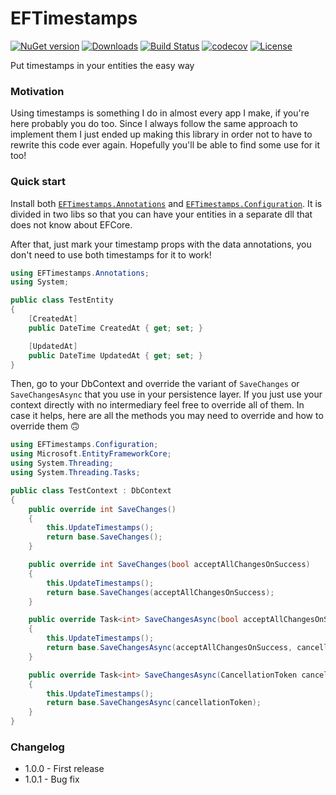 # EFTimestamps

[![NuGet version][nuget-image]][nuget-url]
[![Downloads][downloads-image]][nuget-url]
[![Build Status](https://travis-ci.com/mrnkr/EFTimestamps.svg?branch=master)](https://travis-ci.com/mrnkr/EFTimestamps)
[![codecov](https://codecov.io/gh/mrnkr/EFTimestamps/branch/master/graph/badge.svg)](https://codecov.io/gh/mrnkr/EFTimestamps)
[![License][license]][nuget-url]

[nuget-image]:https://img.shields.io/nuget/v/EFTimestamps.Annotations
[nuget-url]:https://www.nuget.org/packages/EFTimestamps.Annotations
[downloads-image]:https://img.shields.io/nuget/dt/EFTimestamps.Annotations
[license]:https://img.shields.io/github/license/mrnkr/EFTimestamps

Put timestamps in your entities the easy way

### Motivation

Using timestamps is something I do in almost every app I make, if you're here probably you do too. Since I always follow the same approach to implement them I just ended up making this library in order not to have to rewrite this code ever again. Hopefully you'll be able to find some use for it too!

### Quick start

Install both [`EFTimestamps.Annotations`](https://www.nuget.org/packages/EFTimestamps.Annotations) and [`EFTimestamps.Configuration`](https://www.nuget.org/packages/EFTimestamps.Configuration). It is divided in two libs so that you can have your entities in a separate dll that does not know about EFCore.

After that, just mark your timestamp props with the data annotations, you don't need to use both timestamps for it to work!

```cs
using EFTimestamps.Annotations;
using System;

public class TestEntity
{
    [CreatedAt]
    public DateTime CreatedAt { get; set; }

    [UpdatedAt]
    public DateTime UpdatedAt { get; set; }
}
```

Then, go to your DbContext and override the variant of `SaveChanges` or `SaveChangesAsync` that you use in your persistence layer. If you just use your context directly with no intermediary feel free to override all of them. In case it helps, here are all the methods you may need to override and how to override them 🙃

```cs
using EFTimestamps.Configuration;
using Microsoft.EntityFrameworkCore;
using System.Threading;
using System.Threading.Tasks;

public class TestContext : DbContext
{
    public override int SaveChanges()
    {
        this.UpdateTimestamps();
        return base.SaveChanges();
    }

    public override int SaveChanges(bool acceptAllChangesOnSuccess)
    {
        this.UpdateTimestamps();
        return base.SaveChanges(acceptAllChangesOnSuccess);
    }

    public override Task<int> SaveChangesAsync(bool acceptAllChangesOnSuccess, CancellationToken cancellationToken = default(CancellationToken))
    {
        this.UpdateTimestamps();
        return base.SaveChangesAsync(acceptAllChangesOnSuccess, cancellationToken);
    }

    public override Task<int> SaveChangesAsync(CancellationToken cancellationToken = default(CancellationToken))
    {
        this.UpdateTimestamps();
        return base.SaveChangesAsync(cancellationToken);
    }
}
```

### Changelog

* 1.0.0 - First release
* 1.0.1 - Bug fix
